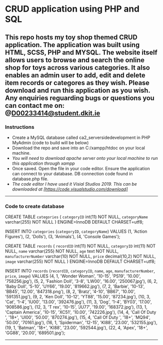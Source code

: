 # CRUD application using PHP and SQL
 This repo hosts my toy shop themed CRUD application. The application was built using HTML, SCSS, PHP and MYSQL. The website itself allows users to browse and search the online shop for toys across various categories. It also enables an admin user to add, edit and delete item records or categores as they wish. Please download and run this application as you wish. Any enquiries reguarding bugs or questions you can contact me on: @D00233414@student.dkit.ie
---
### Instructions
* Create a MySQL database called ca2_serversidedevelopment in PHP MyAdmin (code to build will be below)
* Download the repo and save into an C:/xampp/htdoc on your local machine. 
* *You will need to download apache server onto your local machine to run this application through xampp*
* Once saved. Open the file in your code editor. Ensure the application can connect to your database. DB connection code found in database.php file.
* *The code editor I have used it Visial Studios 2019. This can be downloaded at [https://code.visualstudio.com/download]*
---
### Code to create database

CREATE TABLE `categories` (
  `categoryID` int(11) NOT NULL,
  `categoryName` varchar(255) NOT NULL
) ENGINE=InnoDB DEFAULT CHARSET=utf8;

INSERT INTO `categories` (`categoryID`, `categoryName`)
 VALUES
(1, 'Action Figures'),
(2, 'Dolls'),
(3, 'Animals'),
(4, 'Console Games');

CREATE TABLE `records` (
  `recordID` int(11) NOT NULL,
  `categoryID` int(11) NOT NULL,
  `name` varchar(255) NOT NULL,
  `age` text NOT NULL,
  `manufacturerNumber` varchar(10) NOT NULL,
  `price` decimal(10,2) NOT NULL,
  `image` varchar(255) NOT NULL
) ENGINE=InnoDB DEFAULT CHARSET=utf8;

INSERT INTO `records` (`recordID`, `categoryID`, `name`, `age`, `manufacturerNumber`, `price`, `image`) 
VALUES
(4, 1, 'Wonder Woman', '10-15', 'PS19', '10.00', '758256.jpg'),
(5, 2, 'Fashion Doll', '3-8', 'LW00', '16.00', '250067.jpg'),
(6, 2, 'Baby Doll', '5-10', 'UY66', '19.00', '819662.jpg'),
(7, 2, 'Barbie', '10-13', 'BB45', '12.00', '847318.png'),
(8, 2, 'Bratz', '4-10', 'BB67', '10.00', '591351.jpg'),
(9, 2, 'Ken Doll', '10-12', 'YT88', '15.00', '87234.jpg'),
(10, 3, 'Cat', '1-4', 'IU00', '13.00', '392476.jpg'),
(11, 3, 'Dog', '1-4', 'BY03', '17.00', '908586.jpg'),
(12, 3, 'T rex', '10-15', 'JU77', '19.00', '168372.jpg'),
(13, 1, 'Captain America', '10-15', 'XC51', '10.00', '742226.jpg'),
(14, 4, 'Call Of Duty ', '18+', 'UI00', '50.00', '870274.jpg'),
(15, 4, 'Call Of Duty ', '18+', 'MQ94', '50.00', '70161.jpg'),
(16, 1, 'Spiderman', '12-15', 'KI88', '23.00', '532155.jpg'),
(19, 1, 'Batman', '18+', 'KI88', '23.00', '592544.jpg'),
(22, 4, 'Apex', '18+', 'GG88', '20.00', '689501.jpg');

---